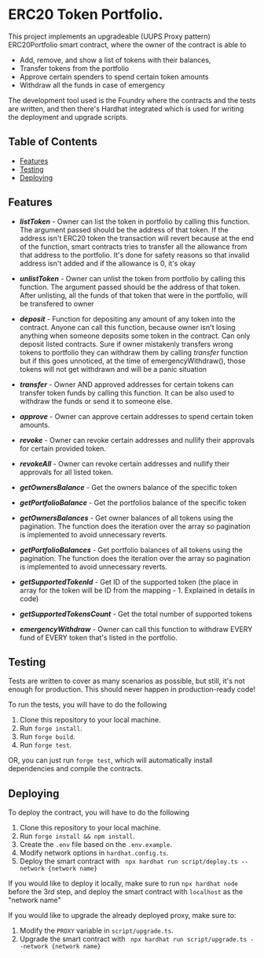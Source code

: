 # ERC20 Token Portfolio.

This project implements an upgradeable (UUPS Proxy pattern) ERC20Portfolio smart contract, where the owner of the contract is able to

- Add, remove, and show a list of tokens with their balances,
- Transfer tokens from the portfolio
- Approve certain spenders to spend certain token amounts
- Withdraw all the funds in case of emergency

The development tool used is the Foundry where the contracts and the tests are written, and then there's Hardhat integrated which is used for writing the deployment and upgrade scripts.

## Table of Contents

- [Features](#features)
- [Testing](#testing)
- [Deploying](#deploying)

## Features

- **_listToken_** - Owner can list the token in portfolio by calling this function. The argument passed should be the address of that token. If the address isn't ERC20 token the transaction will revert because at the end of the function, smart contracts tries to transfer all the allowance from that address to the portfolio. It's done for safety reasons so that invalid address isn't added and if the allowance is 0, it's okay

- **_unlistToken_** - Owner can unlist the token from portfolio by calling this function. The argument passed should be the address of that token. After unlisting, all the funds of that token that were in the portfolio, will be transfered to owner

- **_deposit_** - Function for depositing any amount of any token into the contract. Anyone can call this function, because owner isn't losing anything when someone deposits some token in the contract. Can only deposit listed contracts. Sure if owner mistakenly transfers wrong tokens to portfolio they can withdraw them by calling _transfer_ function but if this goes unnoticed, at the time of emergencyWithdraw(), those tokens will not get withdrawn and will be a panic situation

- **_transfer_** - Owner AND approved addresses for certain tokens can transfer token funds by calling this function. It can be also used to withdraw the funds or send it to someone else.

- **_approve_** - Owner can approve certain addresses to spend certain token amounts.

- **_revoke_** - Owner can revoke certain addresses and nullify their approvals for certain provided token.

- **_revokeAll_** - Owner can revoke certain addresses and nullify their approvals for all listed token.

- **_getOwnersBalance_** - Get the owners balance of the specific token

- **_getPortfolioBalance_** - Get the portfolios balance of the specific token

- **_getOwnersBalances_** - Get owner balances of all tokens using the pagination. The function does the iteration over the array so pagination is implemented to avoid unnecessary reverts.

- **_getPortfolioBalances_** - Get portfolio balances of all tokens using the pagination. The function does the iteration over the array so pagination is implemented to avoid unnecessary reverts.

- **_getSupportedTokenId_** - Get ID of the supported token (the place in array for the token will be ID from the mapping - 1. Explained in details in code)

- **_getSupportedTokensCount_** - Get the total number of supported tokens

- **_emergencyWithdraw_** - Owner can call this function to withdraw EVERY fund of EVERY token that's listed in the portfolio.

## Testing

Tests are written to cover as many scenarios as possible, but still, it's not enough for production. This should never happen in production-ready code!

To run the tests, you will have to do the following

1. Clone this repository to your local machine.
2. Run `forge install`.
3. Run `forge build`.
4. Run `forge test`.

OR, you can just run `forge test`, which will automatically install dependencies and compile the contracts.

## Deploying

To deploy the contract, you will have to do the following

1. Clone this repository to your local machine.
2. Run `forge install && npm install`.
3. Create the `.env` file based on the `.env.example`.
4. Modify network options in `hardhat.config.ts`.
5. Deploy the smart contract with ` npx hardhat run script/deploy.ts --network {network name}`

If you would like to deploy it locally, make sure to run `npx hardhat node` before the 3rd step, and deploy the smart contract with `localhost` as the "network name"

If you would like to upgrade the already deployed proxy, make sure to:

1. Modify the `PROXY` variable in `script/upgrade.ts`.
2. Upgrade the smart contract with ` npx hardhat run script/upgrade.ts --network {network name}`
